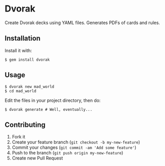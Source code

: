 # Dvorak

Create Dvorak decks using YAML files. Generates PDFs of cards and rules.

## Installation

Install it with:

    $ gem install dvorak

## Usage

    $ dvorak new mad_world
    $ cd mad_world

Edit the files in your project directory, then do:

    $ dvorak generate # Well, eventually...

## Contributing

1. Fork it
2. Create your feature branch (`git checkout -b my-new-feature`)
3. Commit your changes (`git commit -am 'Add some feature'`)
4. Push to the branch (`git push origin my-new-feature`)
5. Create new Pull Request
